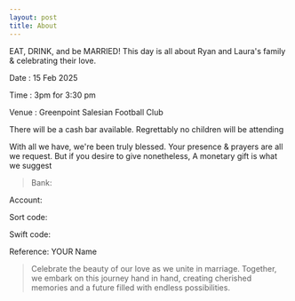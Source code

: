 ```yaml
---
layout: post
title: About
---
```

EAT, DRINK, and be MARRIED!
This day is all about Ryan and Laura's family & celebrating their love.

Date : 15 Feb 2025

Time : 3pm for 3:30 pm

Venue : Greenpoint Salesian Football Club


There will be a cash bar available.
Regrettably no children will be attending

With all we have, we're been truly blessed.
Your presence & prayers are all we request.
But if you desire to give nonetheless,
A monetary gift is what we suggest 

>Bank:

Account:

Sort code:

Swift code:

Reference: YOUR Name

>Celebrate the beauty of our love as we unite in marriage. Together, we embark on this journey hand in hand, creating cherished memories and a future filled with endless possibilities.
